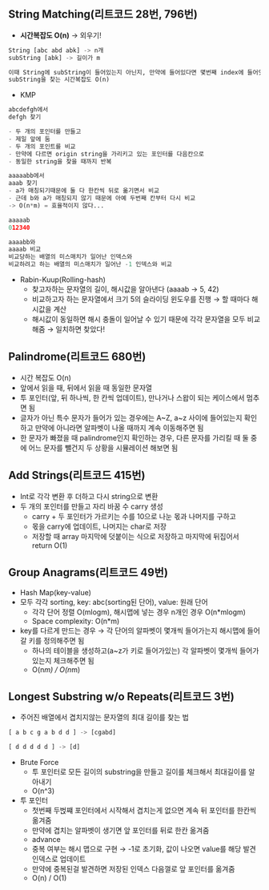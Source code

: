 ## String Matching(리트코드 28번, 796번)

- **시간복잡도 O(n)** → 외우기!

```python
String [abc abd abk] -> n개
subString [abk] -> 길이가 m

이때 String에 subString이 들어있는지 아닌지, 만약에 들어있다면 몇번째 index에 들어잇는지
subString을 찾는 시간복잡도 O(n)
```

- KMP

```python
abcdefgh에서
defgh 찾기

- 두 개의 포인터를 만들고
- 제일 앞에 둠
- 두 개의 포인트를 비교
- 만약에 다르면 origin string을 가리키고 있는 포인터를 다음칸으로
- 동일한 string을 찾을 때까지 반복

aaaaabb에서
aaab 찾기
- a가 매칭되기때문에 둘 다 한칸씩 뒤로 옮기면서 비교
- 근데 b와 a가 매칭되지 않기 때문에 아예 두번째 칸부터 다시 비교
-> O(n*m) = 효율적이지 않다...

aaaaab
012340

aaaabb와
aaaab 비교
비교당하는 배열의 미스매치가 일어난 인덱스와 
비교하려고 하는 배열의 미스매치가 일어난 -1 인덱스와 비교
```

- Rabin-Kuup(Rolling-hash)
    - 찾고자하는 문자열의 길이, 해시값을 알아낸다 (aaaab → 5, 42)
    - 비교하고자 하는 문자열에서 크기 5의 슬라이딩 윈도우를 진행 → 할 때마다 해시값을 계산
    - 해시값이 동일하면 해시 충돌이 일어날 수 있기 때문에 각각 문자열을 모두 비교해줌 → 일치하면 찾았다!

## Palindrome(리트코드 680번)

- 시간 복잡도 O(n)
- 앞에서 읽을 때, 뒤에서 읽을 때 동일한 문자열
- 투 포인터(앞, 뒤 하나씩, 한 칸씩 업데이트), 만나거나 스왑이 되는 케이스에서 멈추면 됨
- 글자가 아닌 특수 문자가 들어가 있는 경우에는 A~Z, a~z 사이에 들어있는지 확인하고 만약에 아니라면 알파벳이 나올 때까지 계속 이동해주면 됨
- 한 문자가 빠졌을 때 palindrome인지 확인하는 경우, 다른 문자를 가리킬 때 둘 중에 어느 문자를 뺄건지 두 상황을 시뮬레이션 해보면 됨

## Add Strings(리트코드 415번)

- Int로 각각 변환 후 더하고 다시 string으로 변환
- 두 개의 포인터를 만들고 자리 바꿈 수 carry 생성
    - carry + 두 포인터가 가르키는 수를 10으로 나눈 몫과 나머지를 구하고
    - 몫을 carry에 업데이트, 나머지는 char로 저장
    - 저장할 때 array 마지막에 덧붙이는 식으로 저장하고 마지막에 뒤집어서 return O(1)

## Group Anagrams(리트코드 49번)

- Hash Map(key-value)
- 모두 각각 sorting, key: abc(sorting된 단어), value: 원래 단어
    - 각각 단어 정렬 O(mlogm), 해시맵에 넣는 경우 n개인 경우 O(n*mlogm)
    - Space complexity: O(n*m)
- key를 다르게 만드는 경우 → 각 단어의 알파벳이 몇개씩 들어가는지 해시맵에 들어갈 키를 정의해주면 됨
    - 하나의 테이블을 생성하고(a~z가 키로 들어가있는) 각 알파벳이 몇개씩 들어가있는지 체크해주면 됨
    - O(n*m) / O(n*m)

## Longest Substring w/o Repeats(리트코드 3번)

- 주어진 배열에서 겹치지않는 문자열의 최대 길이를 찾는 법

```python
[ a b c g a b d d ] -> [cgabd]

[ d d d d d ] -> [d]
```

- Brute Force
    - 투 포인터로 모든 길이의 substring을 만들고 길이를 체크해서 최대길이를 알아내기
    - O(n^3)
- 투 포인터
    - 첫번째 두벉쨰 포인터에서 시작해서 겹치는게 없으면 계속 뒤 포인터를 한칸씩 옮겨줌
    - 만약에 겹치는 알파벳이 생기면 앞 포인터를 뒤로 한칸 옮겨줌
    - advance
    - 중복 여부는 해시 맵으로 구현 → -1로 초기화, 값이 나오면 value를 해당 발견 인덱스로 업데이트
    - 만약에 중복된걸 발견하면 저장된 인덱스 다음껄로 앞 포인터를 옮겨줌
    - O(n) / O(1)